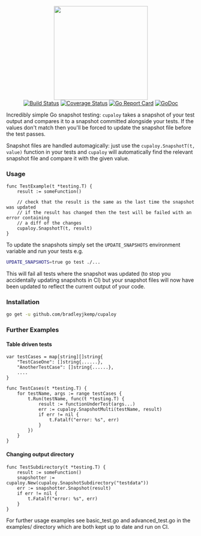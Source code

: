 <p align="center">
    <img src="https://storage.googleapis.com/gopherizeme.appspot.com/gophers/433f5f3464537eb10606d497ab445423566cf929.png" width="250">
    <br>
    <a href="https://travis-ci.org/bradleyjkemp/cupaloy"><img src="https://travis-ci.org/bradleyjkemp/cupaloy.svg?branch=master" alt="Build Status" /></a>
    <a href="https://coveralls.io/github/bradleyjkemp/cupaloy?branch=master"><img src="https://coveralls.io/repos/github/bradleyjkemp/cupaloy/badge.svg" alt="Coverage Status" /></a>
    <a href="https://goreportcard.com/report/github.com/bradleyjkemp/cupaloy"><img src="https://goreportcard.com/badge/github.com/bradleyjkemp/cupaloy" alt="Go Report Card" /></a>
    <a href="https://godoc.org/github.com/bradleyjkemp/cupaloy"><img src="https://godoc.org/github.com/bradleyjkemp/cupaloy?status.svg" alt="GoDoc" /></a>
</p>

Incredibly simple Go snapshot testing: `cupaloy` takes a snapshot of your test output and compares it to a snapshot committed alongside your tests. If the values don't match then you'll be forced to update the snapshot file before the test passes.

Snapshot files are handled automagically: just use the `cupaloy.SnapshotT(t, value)` function in your tests and `cupaloy` will automatically find the relevant snapshot file and compare it with the given value.

### Usage
```golang
func TestExample(t *testing.T) {
    result := someFunction()

    // check that the result is the same as the last time the snapshot was updated
    // if the result has changed then the test will be failed with an error containing
    // a diff of the changes
    cupaloy.SnapshotT(t, result)
}
```

To update the snapshots simply set the ```UPDATE_SNAPSHOTS``` environment variable and run your tests e.g.
```bash
UPDATE_SNAPSHOTS=true go test ./...
```
This will fail all tests where the snapshot was updated (to stop you accidentally updating snapshots in CI) but your snapshot files will now have been updated to reflect the current output of your code.

### Installation
```bash
go get -u github.com/bradleyjkemp/cupaloy
```

### Further Examples
#### Table driven tests
```golang
var testCases = map[string][]string{
    "TestCaseOne": []string{......},
    "AnotherTestCase": []string{......},
    ....
}

func TestCases(t *testing.T) {
    for testName, args := range testCases {
        t.Run(testName, func(t *testing.T) {
            result := functionUnderTest(args...)
            err := cupaloy.SnapshotMulti(testName, result)
            if err != nil {
                t.Fatalf("error: %s", err)
            }
        })
    }
}
```
#### Changing output directory
```golang
func TestSubdirectory(t *testing.T) {
    result := someFunction()
    snapshotter := cupaloy.New(cupaloy.SnapshotSubdirectory("testdata"))
    err := snapshotter.Snapshot(result)
    if err != nil {
        t.Fatalf("error: %s", err)
    }
}
```
For further usage examples see basic_test.go and advanced_test.go in the examples/ directory which are both kept up to date and run on CI.
